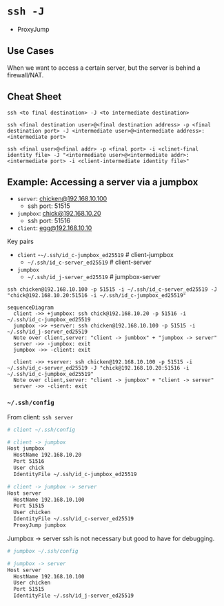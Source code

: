 # `ssh -J`

- ProxyJump

## Use Cases

When we want to access a certain server, but the server is behind a firewall/NAT.

## Cheat Sheet

`ssh <to final destination> -J <to intermediate destination>`

`ssh <final destination user>@<final destination address> -p <final destination port> -J <intermediate user>@<intermediate address>:<intermediate port>`

`ssh <final user>@<final addr> -p <final port> -i <clinet-final identity file> -J "<intermediate user>@<intermediate addr>:<intermediate port> -i <client-intermediate identity file>"`

## Example: Accessing a server via a jumpbox

- `server`: chicken@192.168.10.100
  - ssh port: 51515
- `jumpbox`: chick@192.168.10.20
  - ssh port: 51516
- `client`: egg@192.168.10.10

Key pairs

- `client`
  -`~/.ssh/id_c-jumpbox_ed25519` # client-jumpbox
  - `~/.ssh/id_c-server_ed25519` # client-server
- `jumpbox`
  - `~/.ssh/id_j-server_ed25519` # jumpbox-server
 
`ssh chicken@192.168.10.100 -p 51515 -i ~/.ssh/id_c-server_ed25519 -J "chick@192.168.10.20:51516 -i ~/.ssh/id_c-jumpbox_ed25519"`

```mermaid
sequenceDiagram
  client ->> +jumpbox: ssh chick@192.168.10.20 -p 51516 -i ~/.ssh/id_c-jumpbox_ed25519
  jumpbox ->> +server: ssh chicken@192.168.10.100 -p 51515 -i ~/.ssh/id_j-server_ed25519
  Note over client,server: "client -> jumbbox" + "jumpbox -> server"
  server ->> -jumpbox: exit
  jumpbox ->> -client: exit

  client ->> +server: ssh chicken@192.168.10.100 -p 51515 -i ~/.ssh/id_c-server_ed25519 -J "chick@192.168.10.20:51516 -i ~/.ssh/id_c-jumpbox_ed25519"
  Note over client,server: "client -> jumpbox" + "client -> server"
  server ->> -client: exit
```

### `~/.ssh/config`

From client: `ssh server`

```bash
# client ~/.ssh/config

# client -> jumpbox
Host jumpbox
  HostName 192.168.10.20
  Port 51516
  User chick
  IdentityFile ~/.ssh/id_c-jumpbox_ed25519

# client -> jumpbox -> server
Host server
  HostName 192.168.10.100
  Port 51515
  User chicken
  IdentityFile ~/.ssh/id_c-server_ed25519
  ProxyJump jumpbox
```

Jumpbox -> server ssh is not necessary but good to have for debugging.

```bash
# jumpbox ~/.ssh/config

# jumpbox -> server
Host server
  HostName 192.168.10.100
  User chicken
  Port 51515
  IdentityFile ~/.ssh/id_j-server_ed25519
```
